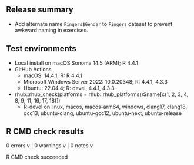 ## Release summary

- Add alternate name `Fingers$Gender` to `Fingers` dataset to prevent awkward naming in exercises.

## Test environments

- Local install on macOS Sonoma 14.5 (ARM); R 4.4.1
- GitHub Actions
  - macOS: 14.4.1; R: R 4.4.1
  - Microsoft Windows Server 2022: 10.0.20348; R: 4.4.1, 4.3.3
  - Ubuntu: 22.04.4; R: devel, 4.4.1, 4.3.3
- rhub::rhub_check(platforms = rhub::rhub_platforms()$name[c(1, 2, 3, 4, 8, 9, 11, 16, 17, 18)])
  - R-devel on linux, macos, macos-arm64, windows, clang17, clang18, gcc13, ubuntu-clang, ubuntu-gcc12, ubuntu-next, ubuntu-release

## R CMD check results

0 errors v | 0 warnings v | 0 notes v

R CMD check succeeded
